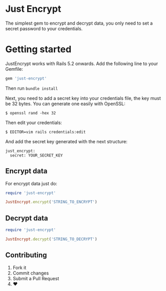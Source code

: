 # Just Encrypt

The simplest gem to encrypt and decrypt data, you only need to set a secret password to your credentials.

# Getting started
JustEncrypt works with Rails 5.2 onwards. Add the following line to your Gemfile:
```ruby
gem 'just-encrypt'
```  
Then run `bundle install`

Next, you need to add a secret key into your credentials file, the key must be 32 bytes. You can generate one easily with OpenSSL:
```console
$ openssl rand -hex 32
```

Then edit your credentials:
```console
$ EDITOR=vim rails credentials:edit
```

And add the secret key generated with the next structure:

```console
just_encrypt:
  secret: YOUR_SECRET_KEY
```
  
## Encrypt data

For encrypt data just do:

```ruby 
require 'just-encrypt'

JustEncrypt.encrypt('STRING_TO_ENCRYPT')
```

## Decrypt data

```ruby 
require 'just-encrypt'

JustEncrypt.decrypt('STRING_TO_DECRYPT')
```

## Contributing

1. Fork it
2. Commit changes
3. Submit a Pull Request
4.  :heart:
